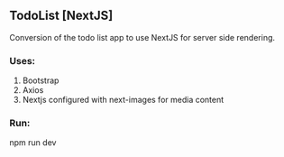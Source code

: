 ## TodoList [NextJS]
Conversion of the todo list app to use NextJS for server side rendering. 

### Uses:
1. Bootstrap
2. Axios
3. Nextjs configured with next-images for media content

### Run:
npm run dev